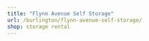```yaml
---
title: "Flynn Avenue Self Storage"
url: /burlington/flynn-avenue-self-storage/
shop: storage rental
---
```

